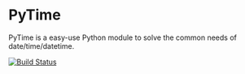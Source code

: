 # PyTime
PyTime is a easy-use Python module to solve the common needs of date/time/datetime.

[![Build Status](https://travis-ci.org/shnode/PyTime.svg?branch=master)](https://travis-ci.org/shnode/PyTime.svg?branch=master)
